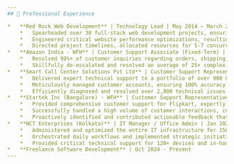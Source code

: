 ```yaml
---
## 💼 Professional Experience

*   **Red Rock Web Development** | Technology Lead | May 2014 – March 2020 (Remote employment)
    *   Spearheaded over 30 full-stack web development projects, ensuring 98%+ on-time delivery and adherence to stringent quality standards.
    *   Engineered critical website performance optimizations, resulting in an average 45% improvement in site speed and a 30% uplift in user engagement.
    *   Directed project timelines, allocated resources for 5-7 concurrent projects, and managed team deliverables, consistently meeting strategic business objectives.
*   **Amazon India - WFH** | Customer Support Associate (Fixed-Term) | June 2020 – Dec 2020 (Remote employment)
    *   Resolved 99%+ of customer inquiries regarding orders, shipping, and returns within the first contact, exceeding resolution time targets by 15%.
    *   Skillfully de-escalated and resolved an average of 25+ complex customer issues daily, maintaining a 95% customer satisfaction rate.
*   **Smart Call Center Solutions Pvt Ltd** | Customer Support Representative | March 2021 – March 2022 (On-site employment)
    *   Delivered expert technical support to a portfolio of over 900 US-based customers for Electronic Logging Devices (ELD), achieving a 97% first-call resolution rate.
    *   Meticulously managed customer accounts, ensuring 100% accuracy in device reporting and full compliance with federal DOT regulations for all 900+ clients.
    *   Efficiently diagnosed and resolved over 2,800 technical issues related to ELD devices, reducing average client downtime by 35%.
*   **Startek Inc (Bangalore) - WFH** | Customer Support Representative | May 2022 – June 2023 (Remote employment)
    *   Provided comprehensive customer support for Flipkart, expertly managing 80+ daily inquiries related to orders, returns, and complex logistics, ensuring swift resolutions.
    *   Successfully handled a high volume of customer interactions, consistently achieving 96%+ customer satisfaction ratings and exceeding quality assurance targets by 10%.
    *   Proactively identified and contributed actionable feedback that led to a 15% improvement in first-call resolution rates and a 10% reduction in average handling time.
*   **NCT Enterprises (Kolkata)** | IT Manager / Office Admin | Jan 2024 – Sept 2024 (On-site employment)
    *   Administered and optimized the entire IT infrastructure for 150+ users, enhancing overall operational efficiency by 40%.
    *   Orchestrated daily workflows and implemented strategic initiatives that boosted team productivity by 30% and reduced operational costs by 20%.
    *   Provided critical technical support for 120+ devices and in-house software systems, reducing system downtime by 70% and resolving 99.9% of issues within 4 hours.
*   **Freelance Software Development** | Oct 2024 - Present
---
```

